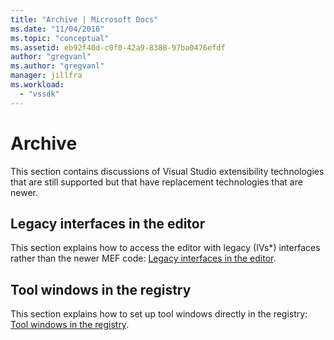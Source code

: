 ```yaml
---
title: "Archive | Microsoft Docs"
ms.date: "11/04/2016"
ms.topic: "conceptual"
ms.assetid: eb92f40d-c0f0-42a9-8388-97ba0476efdf
author: "gregvanl"
ms.author: "gregvanl"
manager: jillfra
ms.workload:
  - "vssdk"
---
```

# Archive
This section contains discussions of Visual Studio extensibility technologies that are still supported but that have replacement technologies that are newer.

## Legacy interfaces in the editor
 This section explains how to access the editor with legacy (IVs*) interfaces rather than the newer MEF code: [Legacy interfaces in the editor](../extensibility/legacy-interfaces-in-the-editor.md).

## Tool windows in the registry
 This section explains how to set up tool windows directly in the registry: [Tool windows in the registry](../extensibility/tool-windows-in-the-registry.md).